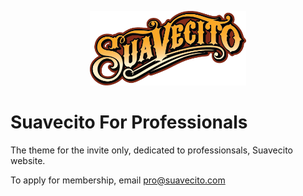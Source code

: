 <p align="center">
  <img src="theme/assets/logo.png" width="250px" alt="Suavecito" />
</p>

# Suavecito For Professionals

The theme for the invite only, dedicated to professionsals, Suavecito website.

To apply for membership, email pro@suavecito.com
